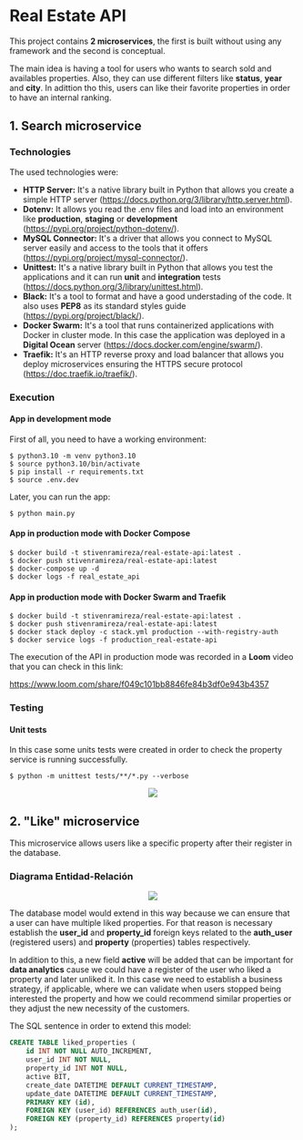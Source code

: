 # Real Estate API

This project contains **2 microservices**, the first is built without using any framework and the second is conceptual.

The main idea is having a tool for users who wants to search sold and availables properties. Also, they can use different filters like **status**, **year** and **city**. In adittion tho this, users can like their favorite properties in order to have an internal ranking.

## 1. Search microservice

### Technologies

The used technologies were:

- **HTTP Server:** It's a native library built in Python that allows you create a simple HTTP server (https://docs.python.org/3/library/http.server.html).
- **Dotenv:** It allows you read the .env files and load into an environment like **production**, **staging** or **development** (https://pypi.org/project/python-dotenv/).
- **MySQL Connector:** It's a driver that allows you connect to MySQL server easily and access to the tools that it offers (https://pypi.org/project/mysql-connector/).
- **Unittest:** It's a native library built in Python that allows you test the applications and it can run **unit** and **integration** tests (https://docs.python.org/3/library/unittest.html).
- **Black:** It's a tool to format and have a good understading of the code. It also uses **PEP8** as its standard styles guide (https://pypi.org/project/black/).
- **Docker Swarm:** It's a tool that runs containerized applications with Docker in cluster mode. In this case the application was deployed in a **Digital Ocean** server (https://docs.docker.com/engine/swarm/).
- **Traefik:** It's an HTTP reverse proxy and load balancer that allows you deploy microservices ensuring the HTTPS secure protocol (https://doc.traefik.io/traefik/).

### Execution

#### App in development mode

First of all, you need to have a working environment:

	$ python3.10 -m venv python3.10
    $ source python3.10/bin/activate
    $ pip install -r requirements.txt
    $ source .env.dev

Later, you can run the app:

    $ python main.py

#### App in production mode with Docker Compose

    $ docker build -t stivenramireza/real-estate-api:latest .
    $ docker push stivenramireza/real-estate-api:latest
	$ docker-compose up -d
	$ docker logs -f real_estate_api

#### App in production mode with Docker Swarm and Traefik

    $ docker build -t stivenramireza/real-estate-api:latest .
    $ docker push stivenramireza/real-estate-api:latest
    $ docker stack deploy -c stack.yml production --with-registry-auth
	$ docker service logs -f production_real-estate-api

The execution of the API in production mode was recorded in a **Loom** video that you can check in this link:

https://www.loom.com/share/f049c101bb8846fe84b3df0e943b4357

### Testing

#### Unit tests

In this case some units tests were created in order to check the property service is running successfully.

    $ python -m unittest tests/**/*.py --verbose

<p align="center">
<img src="https://user-images.githubusercontent.com/31974084/159540017-d690e085-342c-40c6-8617-b21384ac169f.png">
</p>

## 2. "Like" microservice

This microservice allows users like a specific property after their register in the database.

### Diagrama Entidad-Relación

<p align="center">
<img src="https://user-images.githubusercontent.com/31974084/159550727-6760b9c7-d3e7-4453-8365-f5047ea2013d.png">
</p>

The database model would extend in this way because we can ensure that a user can have multiple liked properties. For that reason is necessary establish the **user_id** and **property_id** foreign keys related to the **auth_user** (registered users) and **property** (properties) tables respectively.

In addition to this, a new field **active** will be added that can be important for **data analytics** cause we could have a register of the user who liked a property and later unliked it. In this case we need to establish a business strategy, if applicable, where we can validate when users stopped being interested the property and how we could recommend similar properties or they adjust the new necessity of the customers.

The SQL sentence in order to extend this model:

```sql
CREATE TABLE liked_properties ( 
    id INT NOT NULL AUTO_INCREMENT, 
    user_id INT NOT NULL, 
    property_id INT NOT NULL, 
    active BIT,
    create_date DATETIME DEFAULT CURRENT_TIMESTAMP,
    update_date DATETIME DEFAULT CURRENT_TIMESTAMP,
    PRIMARY KEY (id), 
    FOREIGN KEY (user_id) REFERENCES auth_user(id), 
    FOREIGN KEY (property_id) REFERENCES property(id) 
);
```
